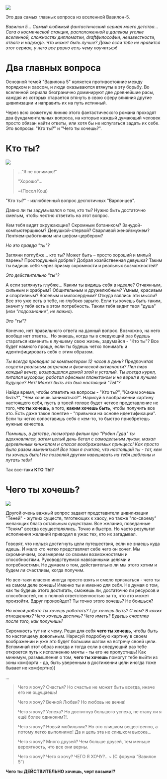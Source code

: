 <!--
Title: Кто ты? Чего ты хочешь?
PostId: 317078833313529839
Published: true
-->

![](https://cdn.jsdelivr.net/gh/pashkas/levelupblog/20230118/01.jpg)

Это два самых главных вопроса из вселенной Вавилон-5.

*Вавилон 5... Самый любимый фантастический сериал моего детства... Сага о космической станции, расположенной в далеком уголке вселенной, сложностях дипломатии, draftфилософии, неизвестности, отваге и надежде. Что может быть лучше? Даже если тебе не нравится этот сериал, у него все равно есть чему поучиться!*


<!--more-->

# Два главных вопроса

Основной темой "Вавилона 5" является противостояние между порядком и хаосом, и люди оказываются втянуты в эту борьбу. Во вселенной сериала безгранично доминируют две древнейшие расы, каждая из которых старается втянуть в свою сферу влияния другие цивилизации и направить их на путь истинный.

Через всю сюжетную линию этого фантастического романа проходят два фундаментальных вопроса, на которые каждый думающий человек просто обязан найти ответы, или хотя бы не испугаться задать их себе. Это вопросы: "Кто ты?" и "Чего ты хочешь?".

# Кто ты?

![](https://cdn.jsdelivr.net/gh/pashkas/levelupblog/20230118/02.jpg)

> ..."Я не понимаю!"
>
> "Хорошо"...
>
> ~(Посол Кош)

"Кто ты?" - излюбленный вопрос деспотичных "Варлонцев".

Давно ли ты задумывался о том, кто ты? Нужно быть достаточно смелым, чтобы честно ответить на этот вопрос.

Кем тебя видят окружающие? Скромным ботаником? Занудой-компьютерщиком? Девушкой-стервой? Сварливой женой/мужем? Лентяем-работником или шефом-цербером?

*Но это правда "ты"?*

Загляни поглубже... кто ты? Может быть – просто хороший и милый парень? Простодушный добряк? Добрая хозяйственная девушка? Таким ты видишь себя через призму скромности и реальных возможностей?

*Это действительно "ты"?*

А если заглянуть глубже... Каким ты видишь себя в идеале? Отчаянным, сильным и храбрым? Общительным и дружелюбным? Умным, красивым и спортивным? Волевым и милосердным? Откуда взялись эти мысли? Все это уже есть в тебе, но глубоко зарыто. Если ты хочешь быть таким, значит у тебя есть в этом потребность. Таким тебя видит твоя "душа" (*или "подсознание", не важно*).

*Это "ты"?*

Конечно, нет правильного ответа на данный вопрос. Возможно, на него вообще нет ответа... Но знаешь, когда ты в следующий раз будешь стараться изменить к лучшему свою жизнь, задумайся - "Кто ты"? Все будет намного проще, если ты будешь четко понимать и идентифицировать себя с этим образом.

*Ты всегда проводил за компьютером 12 часов в день? Предпочитал соцсети реальным встречам и физической активности? Пил пиво каждый вечер, возвращался домой злой и усталый. Ты всегда курил, питался мусором, работал офисным планктоном и не верил в лучшее будущее? Нет! Может быть это был настоящий "ТЫ"?*

Найди время, чтобы ответить на вопросы - "Кто ты?", "Каким хочешь быть?", "Чем хочешь заниматься?". Нарисуй в воображении картину настоящего себя, пусть в твоей голове будет четкое представление не того, **что ты хочешь**, а того, **каким хочешь быть**, чтобы получить все это. Есть даже такое понятие - "привычки на основе идентификации". Если ты четко сопоставишь себя с кем-то, то быстро приобретешь нужные качества.

*Помнишь, в детстве, посмотрев фильм про "Робин Гуда" ты вдохновлялся, затем целый день бегал с самодельным луком, махал деревянным кинжалом и спасал воображаемых принцесс! Как просто было разом измениться! Все таки я считаю, что настоящий ты - тот, кем ты хочешь быть! Не позволяй другим навешивать на тебя шаблоны и путать тебя!*

Так все-таки **КТО ТЫ**?

# Чего ты хочешь?

![](https://cdn.jsdelivr.net/gh/pashkas/levelupblog/20230118/03.jpg)

Другой очень важный вопрос задают представители цивилизации "Теней" - жутких существ, тяготеющих к хаосу, но также "по-своему" желающих блага остальным существам. Все желания, поведанные "Теням" всегда осуществлялись. Точно и быстро. Но часто результат исполнения желаний приводил в ужас тех, кто их загадывал.

Говорят, что нельзя достигнуть цели путешествия, если не знаешь куда идешь. И мало кто четко представляет себе чего он хочет. Мы скромничаем, соизмеряем со своими возможностями и способностями. Руководствуемся навязанными целями и потребностями. Не думаем о том, действительно ли мы этого хотим и будем ли счастливы, когда получим.

Но все-таки классно иногда просто взять и смело признаться - чего ты на самом деле хочешь! Именно ты и именно для себя. Не думая о том, как ты будешь этого достигать, сможешь ли, достаточно ли ресурсов и способностей, но с полной ответственностью за то, что это может произойти. Вдруг произойдет? Ты точно этого хочешь? Не боишься?

*На какой работе ты хочешь работать? Где хочешь быть? С кем? В каких отношениях? Чего хочешь достичь? Чего иметь? Будешь счастлив после того, как получишь?*

Скромность тут ни к чему. Реши для себя **чего ты хочешь**, чтобы быть по настоящему довольным. Нарисуй подробную картину в своем воображении и уже это будет большим шагом на встречу своей цели. Вспоминай этот образ иногда и тогда если в следующий раз тебе откроется путь к исполнению мечты - ты его не пропустишь! Как минимум, размышления о том, **чего ты хочешь** помогут тебе выйти из зоны комфорта - да, быть уверенным в достижении цели иногда тоже бывает не комфортно))

*…*

> Чего я хочу? Счастья? Но счастье не может быть всегда, иначе его не ощущаешь!
>
> Чего я хочу? Вечной Любви? Но любовь не вечна!
>
> Чего я хочу? Успеха? Но достигнув большого успеха, не стану ли я ещё более одиноким?!.
>
> Чего я хочу? Новый мобильник? Но это слишком вещественно, а потому легко выполнимо! Да и цель эта не слишком высока...
>
> Чего я хочу? Много друзей? Чем больше друзей, тем меньше вероятность, что все они верны.
>
> Чего я хочу? Чего я хочу? ЧЕГО Я ХОЧУ?..
> ~ (С форума “Вавилон 5”)

**Чего ты ДЕЙСТВИТЕЛЬНО хочешь, черт возьми!?**